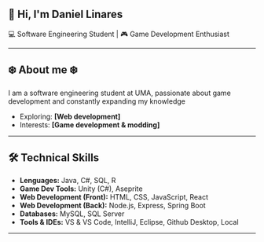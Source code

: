 ## 👋 Hi, I'm Daniel Linares

💻 Software Engineering Student  |  🎮 Game Development Enthusiast

---

## ❄️  **About me**  ❄️ 
I am a software engineering student at UMA, passionate about game development and 
constantly expanding my knowledge
 
- Exploring: **[Web development]**
- Interests: **[Game development & modding]**

---

## 🛠️ **Technical Skills**
- **Lenguages:** Java, C#, SQL, R
- **Game Dev Tools:** Unity (C#), Aseprite
- **Web Development (Front):** HTML, CSS, JavaScript, React
- **Web Development (Back):** Node.js, Express, Spring Boot
- **Databases:** MySQL, SQL Server
- **Tools & IDEs:** VS & VS Code, IntelliJ, Eclipse, Github Desktop, Local

---
